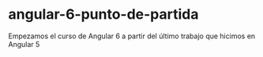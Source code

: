 # angular-6-punto-de-partida
Empezamos el curso de Angular 6 a partir del último trabajo que hicimos en Angular 5
